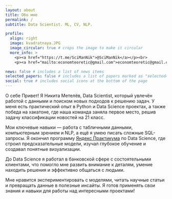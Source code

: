 ```yaml
---
layout: about
title: Обо мне
permalink: /
subtitle: Data Scientist. ML, CV, NLP.

profile:
  align: right
  image: kvadratnaya.JPG
  image_circular: true # crops the image to make it circular
  more_info: >
    <p><a href="https://t.me/SciManNik">@SciManNik</a></p><br>
    <p><a href="mailto:economteoretic@gmail.com">economteoretic@gmail.com</a></p>

news: false # includes a list of news items
selected_papers: false # includes a list of papers marked as "selected={true}"
social: true # includes social icons at the bottom of the page
---
```

О себе
Привет! Я Никита Метелёв, Data Scientist, который увлечён работой с данными и поиском новых подходов к решению задач. У меня есть практический опыт в Python и Data Science проектах, а также победа на хакатоне, где наша команда заняла первое место, решив задачу классификации новостей на 21 класс.

Мои ключевые навыки — работа с табличными данными, компьютерным зрением и NLP, а ещё я умею писать сложные SQL-запросы. Я окончил программу [Яндекс Практикума](https://practicum.yandex.ru/) по Data Science, где строил предсказательные модели, изучал глубокое обучение и создавал понятные визуализации.

До Data Science я работал в банковской сфере с состоятельными клиентами, что помогло мне развить внимание к деталям, умение находить решения и эффективно общаться с людьми.

Мне нравится экспериментировать с моделями, читать научные статьи и превращать данные в полезные инсайты. Я готов применять свои знания и навыки для работы над интересными проектами!




